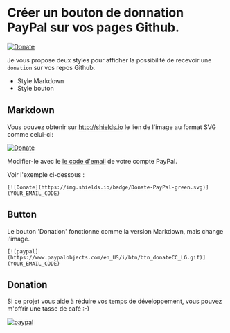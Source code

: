 # Créer un bouton de donnation PayPal sur vos pages Github.

[![Donate](https://img.shields.io/badge/Donate-PayPal-green.svg)](https://www.paypal.com/cgi-bin/webscr?cmd=_s-xclick&hosted_button_id=A8YE92K9QM7NA)

Je vous propose deux styles pour afficher la possibilité de recevoir une `donation` sur vos repos Github.

- Style Markdown
- Style bouton

## Markdown
Vous pouvez obtenir sur http://shields.io le lien de l'image au format SVG comme celui-ci:

[![Donate](https://img.shields.io/badge/Donate-PayPal-green.svg)](https://www.paypal.com/cgi-bin/webscr?cmd=_s-xclick&hosted_button_id=A8YE92K9QM7NA)

Modifier-le avec le [le code d'email](https://developer.paypal.com/docs/classic/paypal-payments-standard/ht_create-pps-buttons/) de votre compte PayPal.

Voir l'exemple ci-dessous :
```
[![Donate](https://img.shields.io/badge/Donate-PayPal-green.svg)](YOUR_EMAIL_CODE)
```

## Button
Le bouton 'Donation' fonctionne comme la version Markdown, mais change l'image. 
```
[![paypal](https://www.paypalobjects.com/en_US/i/btn/btn_donateCC_LG.gif)](YOUR_EMAIL_CODE)
```

## Donation
Si ce projet vous aide à réduire vos temps de développement, vous pouvez m'offrir une tasse de café :-) 

[![paypal](https://www.paypalobjects.com/en_US/i/btn/btn_donateCC_LG.gif)](https://www.paypal.com/cgi-bin/webscr?cmd=_s-xclick&hosted_button_id=A8YE92K9QM7NA)
